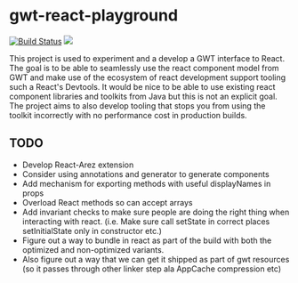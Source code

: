 # gwt-react-playground

[![Build Status](https://secure.travis-ci.org/realityforge/gwt-react-playground.png?branch=master)](http://travis-ci.org/realityforge/gwt-react-playground)
[<img src="https://img.shields.io/maven-central/v/org.realityforge.react/react.svg?label=latest%20release"/>](http://search.maven.org/#search%7Cga%7C1%7Cg%3A%22org.realityforge.react%22%20a%3A%22react%22)

This project is used to experiment and a develop a GWT interface to React. The goal is to be able to
seamlessly use the react component model from GWT and make use of the ecosystem of react development
support tooling such a React's Devtools. It would be nice to be able to use existing react component
libraries and toolkits from Java but this is not an explicit goal. The project aims to also develop
tooling that stops you from using the toolkit incorrectly with no performance cost in production builds.

## TODO

* Develop React-Arez extension
* Consider using annotations and generator to generate components
* Add mechanism for exporting methods with useful displayNames in props
* Overload React methods so can accept arrays
* Add invariant checks to make sure people are doing the right thing when interacting with react.
  (i.e. Make sure call setState in correct places setInitialState only in constructor etc.)
* Figure out a way to bundle in react as part of the build with both the optimized and non-optimized variants.
* Also figure out a way that we can get it shipped as part of gwt resources (so it passes through other linker
  step ala AppCache compression etc)
